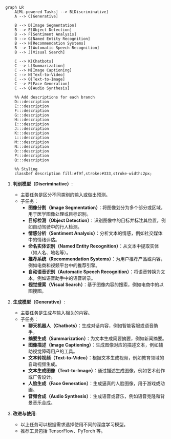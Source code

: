 ```mermaid
graph LR
    A[ML-powered Tasks] --> B[Discriminative]
    A --> C[Generative]
    
    B --> D[Image Segmentation]
    B --> E[Object Detection]
    B --> F[Sentiment Analysis]
    B --> G[Named Entity Recognition]
    B --> H[Recommendation Systems]
    B --> I[Automatic Speech Recognition]
    B --> J[Visual Search]
    
    C --> K[Chatbots]
    C --> L[Summarization]
    C --> M[Image Captioning]
    C --> N[Text-to-Video]
    C --> O[Text-to-Image]
    C --> P[Face Generation]
    C --> Q[Audio Synthesis]

    %% Add descriptions for each branch
    D:::description
    E:::description
    F:::description
    G:::description
    H:::description
    I:::description
    J:::description
    K:::description
    L:::description
    M:::description
    N:::description
    O:::description
    P:::description
    Q:::description
    
    %% Styling
    classDef description fill:#f9f,stroke:#333,stroke-width:2px;
```

1. **判别模型（Discriminative）**:
    - 主要任务是区分不同类别的输入或做出预测。
    - 子任务：
      - **图像分割（Image Segmentation）**：将图像划分为多个部分或区域，用于医学图像处理或目标识别。
      - **目标检测（Object Detection）**：识别图像中的目标并标注其位置，例如自动驾驶中的行人检测。
      - **情感分析（Sentiment Analysis）**：分析文本的情感，例如社交媒体中的情绪评估。
      - **命名实体识别（Named Entity Recognition）**：从文本中提取实体（如人名、地名等）。
      - **推荐系统（Recommendation Systems）**：为用户推荐产品或内容，例如电商和视频平台中的推荐引擎。
      - **自动语音识别（Automatic Speech Recognition）**：将语音转换为文本，例如语音助手中的语音转录。
      - **视觉搜索（Visual Search）**：基于图像内容的搜索，例如电商中的以图搜图。

2. **生成模型（Generative）**:
    - 主要任务是生成与输入相关的内容。
    - 子任务：
      - **聊天机器人（Chatbots）**：生成对话内容，例如智能客服或语音助手。
      - **摘要生成（Summarization）**：为文本生成简要摘要，例如新闻摘要。
      - **图像描述（Image Captioning）**：生成图像对应的描述文本，例如辅助视觉障碍用户的工具。
      - **文本转视频（Text-to-Video）**：根据文本生成视频，例如教育领域的自动视频生成。
      - **文本生成图像（Text-to-Image）**：通过描述生成图像，例如艺术创作或广告设计。
      - **人脸生成（Face Generation）**：生成逼真的人脸图像，用于游戏或动画。
      - **音频合成（Audio Synthesis）**：生成语音或音乐，例如语音克隆和背景音乐合成。

3. **改进与使用**:
    - 以上任务可以根据需求选择使用不同的深度学习模型。
    - 推荐工具包括 TensorFlow、PyTorch 等。
```
